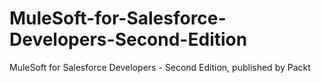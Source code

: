 # MuleSoft-for-Salesforce-Developers-Second-Edition
MuleSoft for Salesforce Developers - Second Edition, published by Packt
